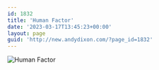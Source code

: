 ```yaml
---
id: 1832
title: 'Human Factor'
date: '2023-03-17T13:45:23+00:00'
layout: page
guid: 'http://new.andydixon.com/?page_id=1832'
---
```


![Human Factor](https://i0.wp.com/assets.g8x2.ldn.idrivee2-23.com/posters/Human%20Factor%2001.jpg?w=1200&ssl=1 "Human Factor")